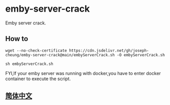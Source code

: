 # emby-server-crack
Emby server crack.

## How to
```shell
wget --no-check-certificate https://cdn.jsdelivr.net/gh/joseph-cheung/emby-server-crack@main/embyServerCrack.sh -O embyServerCrack.sh

sh embyServerCrack.sh
```
FYI,If your emby server was running with docker,you have to enter docker container to execute the script.

## [简体中文](https://github.com/joseph-cheung/emby-server-crack/blob/main/说明.md)
